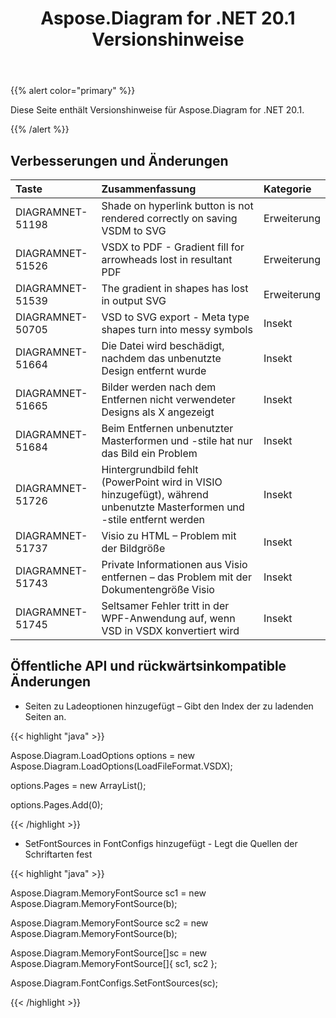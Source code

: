 ﻿---
title: Aspose.Diagram for .NET 20.1 Versionshinweise
type: docs
weight: 70
url: /de/net/aspose-diagram-for-net-20-1-release-notes/
---
{{% alert color="primary" %}} 

Diese Seite enthält Versionshinweise für Aspose.Diagram for .NET 20.1.

{{% /alert %}} 
## **Verbesserungen und Änderungen**

|**Taste**|**Zusammenfassung**|**Kategorie**|
|:- |:- |:- |
|DIAGRAMNET-51198|Shade on hyperlink button is not rendered correctly on saving VSDM to SVG|Erweiterung|
|DIAGRAMNET-51526|VSDX to PDF - Gradient fill for arrowheads lost in resultant PDF|Erweiterung|
|DIAGRAMNET-51539|The gradient in shapes has lost in output SVG|Erweiterung|
|DIAGRAMNET-50705|VSD to SVG export - Meta type shapes turn into messy symbols|Insekt|
|DIAGRAMNET-51664|Die Datei wird beschädigt, nachdem das unbenutzte Design entfernt wurde|Insekt|
|DIAGRAMNET-51665|Bilder werden nach dem Entfernen nicht verwendeter Designs als X angezeigt|Insekt|
|DIAGRAMNET-51684|Beim Entfernen unbenutzter Masterformen und -stile hat nur das Bild ein Problem|Insekt|
|DIAGRAMNET-51726|Hintergrundbild fehlt (PowerPoint wird in VISIO hinzugefügt), während unbenutzte Masterformen und -stile entfernt werden|Insekt|
|DIAGRAMNET-51737|Visio zu HTML – Problem mit der Bildgröße|Insekt|
|DIAGRAMNET-51743|Private Informationen aus Visio entfernen – das Problem mit der Dokumentengröße Visio|Insekt|
|DIAGRAMNET-51745|Seltsamer Fehler tritt in der WPF-Anwendung auf, wenn VSD in VSDX konvertiert wird|Insekt|

## **Öffentliche API und rückwärtsinkompatible Änderungen**
- Seiten zu Ladeoptionen hinzugefügt – Gibt den Index der zu ladenden Seiten an.



{{< highlight "java" >}}

Aspose.Diagram.LoadOptions options = new Aspose.Diagram.LoadOptions(LoadFileFormat.VSDX);

options.Pages = new ArrayList();

options.Pages.Add(0);

{{< /highlight >}}

- SetFontSources in FontConfigs hinzugefügt - Legt die Quellen der Schriftarten fest

{{< highlight "java" >}}

Aspose.Diagram.MemoryFontSource sc1 = new Aspose.Diagram.MemoryFontSource(b);

Aspose.Diagram.MemoryFontSource sc2 = new Aspose.Diagram.MemoryFontSource(b);

Aspose.Diagram.MemoryFontSource[]sc = new Aspose.Diagram.MemoryFontSource[]{ sc1, sc2 };

Aspose.Diagram.FontConfigs.SetFontSources(sc); 

{{< /highlight >}}
